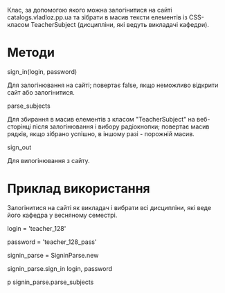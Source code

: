 Клас, за допомогою якого можна залогінитися на сайті 
catalogs.vladloz.pp.ua та зібрати в масив 
тексти елементів із CSS-класом 
TeacherSubject (дисципліни, які ведуть викладачі кафедри).

# Методи

sign_in(login, password)

Для залогінювання на сайті; повертає false, якщо неможливо 
відкрити сайт або залогінитися.

parse_subjects

Для збирання в масив елементів з класом "TeacherSubject"
на веб-сторінці після залогінювання і вибору радіокнопки;
повертає масив рядків, якщо зібрано успішно, 
в іншому разі - порожній масив.

sign_out

Для вилогінювання з сайту. 

# Приклад використання

Залогінитися на сайті як викладач і вибрати всі дисципліни, 
які веде його кафедра у весняному семестрі.

login = 'teacher_128'

password = 'teacher_128_pass'

signin_parse = SigninParse.new

signin_parse.sign_in login, password

p signin_parse.parse_subjects
